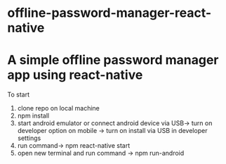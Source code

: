 # offline-password-manager-react-native
<h1>A simple offline password manager app using react-native</h1>

To start 
<ol>
<li>clone repo on local machine</li>
<li>npm install</li>
<li>start android emulator or connect android device via USB-> turn on developer option on mobile -> turn on install via USB in developer settings </li>
<li>run command-> npm react-native start</li>
<li>open new terminal and run command -> npm run-android</li>

</ol>

